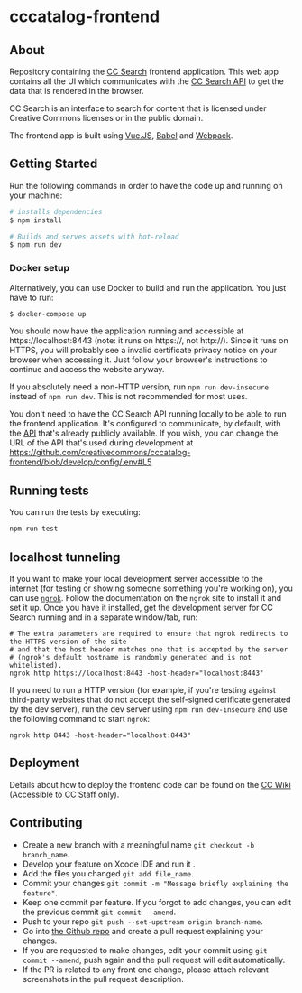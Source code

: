 # cccatalog-frontend

## About

Repository containing the [CC Search](https://ccsearch.creativecommons.org/) frontend application. This web app contains all the UI which communicates with the [CC Search API](https://github.com/creativecommons/cccatalog-api) to get the data that is rendered in the browser.

CC Search is an interface to search for content that is licensed under Creative Commons licenses or in the public domain.

The frontend app is built using [Vue.JS](https://vuejs.org/), [Babel](https://babeljs.io/) and [Webpack](https://webpack.js.org/).

## Getting Started

Run the following commands in order to have the code up and running on your machine:

``` bash
# installs dependencies
$ npm install

# Builds and serves assets with hot-reload 
$ npm run dev
```

### Docker setup

Alternatively, you can use Docker to build and run the application. You just have to run:

``` bash
$ docker-compose up
```

You should now have the application running and accessible at https://localhost:8443 (note: it runs on https://, not http://). Since it runs on HTTPS, you will probably see a invalid certificate privacy notice on your browser when accessing it. Just follow your browser's instructions to continue and access the website anyway.

If you absolutely need a non-HTTP version, run `npm run dev-insecure` instead of `npm run dev`. This is not recommended for most uses.

You don't need to have the CC Search API running locally to be able to run the frontend application. It's configured to communicate, by default, with the [API](https://api.creativecommons.engineering) that's already publicly available. If you wish, you can change the URL of the API that's used during development at https://github.com/creativecommons/cccatalog-frontend/blob/develop/config/.env#L5

## Running tests

You can run the tests by executing:
``` bash
npm run test
```

## localhost tunneling

If you want to make your local development server accessible to the internet (for testing or showing someone something you're working on), you can use [`ngrok`](https://ngrok.com/). Follow the documentation on the `ngrok` site to install it and set it up. Once you have it installed, get the development server for CC Search running and in a separate window/tab, run:

```
# The extra parameters are required to ensure that ngrok redirects to the HTTPS version of the site
# and that the host header matches one that is accepted by the server
# (ngrok's default hostname is randomly generated and is not whitelisted).
ngrok http https://localhost:8443 -host-header="localhost:8443"
```

If you need to run a HTTP version (for example, if you're testing against third-party websites that do not accept the self-signed cerificate generated by the dev server), run the dev server using `npm run dev-insecure` and use the following command to start `ngrok`:

```
ngrok http 8443 -host-header="localhost:8443"
```

## Deployment

Details about how to deploy the frontend code can be found on the [CC Wiki](https://wikijs.creativecommons.org/tech/cc-search/frontend) (Accessible to CC Staff only).

## Contributing
* Create a new branch with a meaningful name `git checkout -b branch_name`.<br />
* Develop your feature on Xcode IDE  and run it .<br />
* Add the files you changed `git add file_name`.<br />
* Commit your changes `git commit -m "Message briefly explaining the feature"`.<br />
* Keep one commit per feature. If you forgot to add changes, you can edit the previous commit `git commit --amend`.<br />
* Push to your repo `git push --set-upstream origin branch-name`.<br />
* Go into [the Github repo](https://github.com/creativecommons/cccatalog-frontend/) and create a pull request explaining your changes.<br />
* If you are requested to make changes, edit your commit using `git commit --amend`, push again and the pull request will edit automatically.<br />
* If the PR is related to any front end change, please attach relevant screenshots in the pull request description.<br/>
